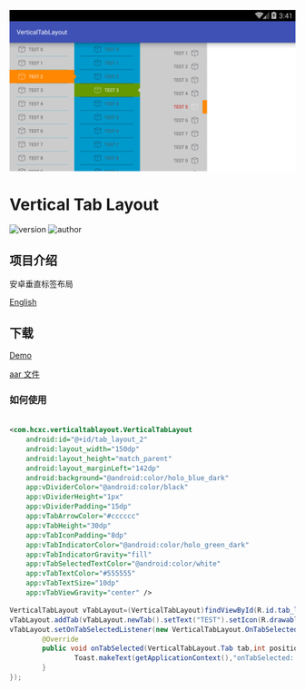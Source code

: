 ![logo](images/vertical_tab_layout.png)

# Vertical Tab Layout

![version](https://img.shields.io/badge/%E7%89%88%E6%9C%AC-1.0.0-brightgreen.svg)
![author](https://img.shields.io/badge/%E4%BD%9C%E8%80%85-hcxc-orange.svg)

## 项目介绍

安卓垂直标签布局

[English](./vertical_tab_layout.md)

## 下载

[Demo](screenshot/vertical-tab-layout.mp4)

[aar 文件](./output/ui-library.aar)

### 如何使用

```xml

<com.hcxc.verticaltablayout.VerticalTabLayout 
    android:id="@+id/tab_layout_2"
    android:layout_width="150dp" 
    android:layout_height="match_parent"
    android:layout_marginLeft="142dp" 
    android:background="@android:color/holo_blue_dark"
    app:vDividerColor="@android:color/black" 
    app:vDividerHeight="1px" 
    app:vDividerPadding="15dp"
    app:vTabArrowColor="#cccccc" 
    app:vTabHeight="30dp" 
    app:vTabIconPadding="8dp"
    app:vTabIndicatorColor="@android:color/holo_green_dark" 
    app:vTabIndicatorGravity="fill"
    app:vTabSelectedTextColor="@android:color/white" 
    app:vTabTextColor="#555555"
    app:vTabTextSize="10dp" 
    app:vTabViewGravity="center" />
```

```java
VerticalTabLayout vTabLayout=(VerticalTabLayout)findViewById(R.id.tab_layout);
vTabLayout.addTab(vTabLayout.newTab().setText("TEST").setIcon(R.drawable.ic_selector));
vTabLayout.setOnTabSelectedListener(new VerticalTabLayout.OnTabSelectedAdapter(){
        @Override
        public void onTabSelected(VerticalTabLayout.Tab tab,int position){
                Toast.makeText(getApplicationContext(),"onTabSelected: "+position,ToastLENGTH_SHORT).show();
        }
});
```
